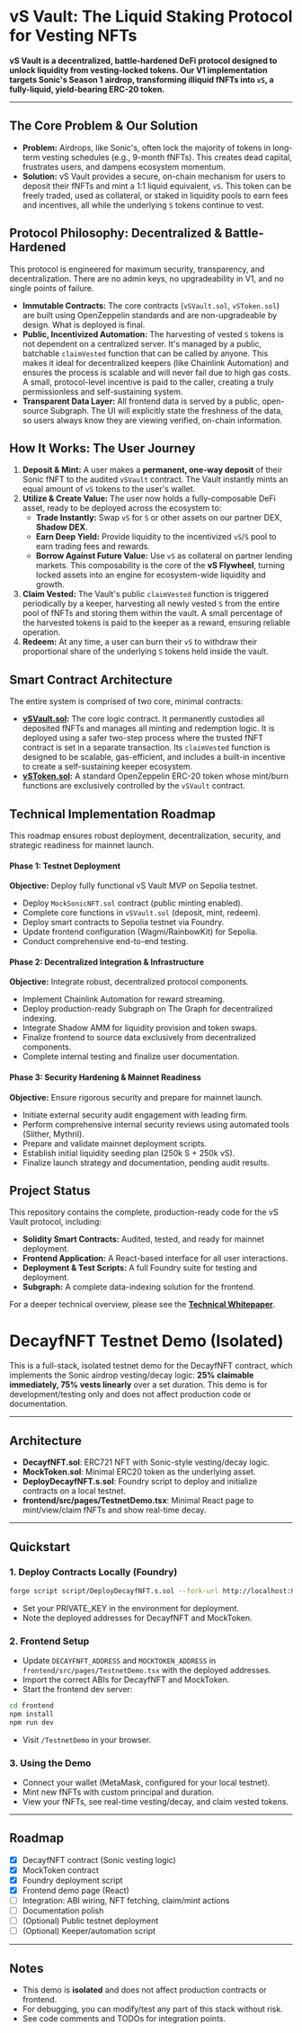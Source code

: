 # vS Vault: The Liquid Staking Protocol for Vesting NFTs

**vS Vault is a decentralized, battle-hardened DeFi protocol designed to unlock liquidity from vesting-locked tokens. Our V1 implementation targets Sonic's Season 1 airdrop, transforming illiquid fNFTs into `vS`, a fully-liquid, yield-bearing ERC-20 token.**

---

## The Core Problem & Our Solution

- **Problem:** Airdrops, like Sonic's, often lock the majority of tokens in long-term vesting schedules (e.g., 9-month fNFTs). This creates dead capital, frustrates users, and dampens ecosystem momentum.
- **Solution:** vS Vault provides a secure, on-chain mechanism for users to deposit their fNFTs and mint a 1:1 liquid equivalent, `vS`. This token can be freely traded, used as collateral, or staked in liquidity pools to earn fees and incentives, all while the underlying `S` tokens continue to vest.

## Protocol Philosophy: Decentralized & Battle-Hardened

This protocol is engineered for maximum security, transparency, and decentralization. There are no admin keys, no upgradeability in V1, and no single points of failure.

- **Immutable Contracts:** The core contracts (`vSVault.sol`, `vSToken.sol`) are built using OpenZeppelin standards and are non-upgradeable by design. What is deployed is final.
- **Public, Incentivized Automation:** The harvesting of vested `S` tokens is not dependent on a centralized server. It's managed by a public, batchable `claimVested` function that can be called by anyone. This makes it ideal for decentralized keepers (like Chainlink Automation) and ensures the process is scalable and will never fail due to high gas costs. A small, protocol-level incentive is paid to the caller, creating a truly permissionless and self-sustaining system.
- **Transparent Data Layer:** All frontend data is served by a public, open-source Subgraph. The UI will explicitly state the freshness of the data, so users always know they are viewing verified, on-chain information.

## How It Works: The User Journey

1.  **Deposit & Mint:** A user makes a **permanent, one-way deposit** of their Sonic fNFT to the audited `vSVault` contract. The Vault instantly mints an equal amount of `vS` tokens to the user's wallet.
2.  **Utilize & Create Value:** The user now holds a fully-composable DeFi asset, ready to be deployed across the ecosystem to:
    - **Trade Instantly:** Swap `vS` for `S` or other assets on our partner DEX, **Shadow DEX**.
    - **Earn Deep Yield:** Provide liquidity to the incentivized `vS`/`S` pool to earn trading fees and rewards.
    - **Borrow Against Future Value:** Use `vS` as collateral on partner lending markets.
    This composability is the core of the **vS Flywheel**, turning locked assets into an engine for ecosystem-wide liquidity and growth.
4.  **Claim Vested:** The Vault's public `claimVested` function is triggered periodically by a keeper, harvesting all newly vested `S` from the entire pool of fNFTs and storing them within the vault. A small percentage of the harvested tokens is paid to the keeper as a reward, ensuring reliable operation.
5.  **Redeem:** At any time, a user can burn their `vS` to withdraw their proportional share of the underlying `S` tokens held inside the vault.

## Smart Contract Architecture

The entire system is comprised of two core, minimal contracts:

- **[vSVault.sol](https://github.com/b1rdmania/vs-token-mvp/blob/main/src/vSVault.sol):** The core logic contract. It permanently custodies all deposited fNFTs and manages all minting and redemption logic. It is deployed using a safer two-step process where the trusted fNFT contract is set in a separate transaction. Its `claimVested` function is designed to be scalable, gas-efficient, and includes a built-in incentive to create a self-sustaining keeper ecosystem.
- **[vSToken.sol](https://github.com/b1rdmania/vs-token-mvp/blob/main/src/vSToken.sol):** A standard OpenZeppelin ERC-20 token whose mint/burn functions are exclusively controlled by the `vSVault` contract.

## Technical Implementation Roadmap
This roadmap ensures robust deployment, decentralization, security, and strategic readiness for mainnet launch.

#### Phase 1: Testnet Deployment
**Objective:** Deploy fully functional vS Vault MVP on Sepolia testnet.
- Deploy `MockSonicNFT.sol` contract (public minting enabled).
- Complete core functions in `vSVault.sol` (deposit, mint, redeem).
- Deploy smart contracts to Sepolia testnet via Foundry.
- Update frontend configuration (Wagmi/RainbowKit) for Sepolia.
- Conduct comprehensive end-to-end testing.

#### Phase 2: Decentralized Integration & Infrastructure
**Objective:** Integrate robust, decentralized protocol components.
- Implement Chainlink Automation for reward streaming.
- Deploy production-ready Subgraph on The Graph for decentralized indexing.
- Integrate Shadow AMM for liquidity provision and token swaps.
- Finalize frontend to source data exclusively from decentralized components.
- Complete internal testing and finalize user documentation.

#### Phase 3: Security Hardening & Mainnet Readiness
**Objective:** Ensure rigorous security and prepare for mainnet launch.
- Initiate external security audit engagement with leading firm.
- Perform comprehensive internal security reviews using automated tools (Slither, Mythril).
- Prepare and validate mainnet deployment scripts.
- Establish initial liquidity seeding plan (250k S + 250k vS).
- Finalize launch strategy and documentation, pending audit results.

## Project Status

This repository contains the complete, production-ready code for the vS Vault protocol, including:

- **Solidity Smart Contracts:** Audited, tested, and ready for mainnet deployment.
- **Frontend Application:** A React-based interface for all user interactions.
- **Deployment & Test Scripts:** A full Foundry suite for testing and deployment.
- **Subgraph:** A complete data-indexing solution for the frontend.

For a deeper technical overview, please see the **[Technical Whitepaper](https://github.com/b1rdmania/vs-token-mvp/blob/main/WHITEPAPER.md)**.

# DecayfNFT Testnet Demo (Isolated)

This is a full-stack, isolated testnet demo for the DecayfNFT contract, which implements the Sonic airdrop vesting/decay logic: **25% claimable immediately, 75% vests linearly** over a set duration. This demo is for development/testing only and does not affect production code or documentation.

---

## Architecture

- **DecayfNFT.sol**: ERC721 NFT with Sonic-style vesting/decay logic.
- **MockToken.sol**: Minimal ERC20 token as the underlying asset.
- **DeployDecayfNFT.s.sol**: Foundry script to deploy and initialize contracts on a local testnet.
- **frontend/src/pages/TestnetDemo.tsx**: Minimal React page to mint/view/claim fNFTs and show real-time decay.

---

## Quickstart

### 1. Deploy Contracts Locally (Foundry)

```sh
forge script script/DeployDecayfNFT.s.sol --fork-url http://localhost:8545 --broadcast --verify --rpc-url http://localhost:8545
```
- Set your PRIVATE_KEY in the environment for deployment.
- Note the deployed addresses for DecayfNFT and MockToken.

### 2. Frontend Setup

- Update `DECAYFNFT_ADDRESS` and `MOCKTOKEN_ADDRESS` in `frontend/src/pages/TestnetDemo.tsx` with the deployed addresses.
- Import the correct ABIs for DecayfNFT and MockToken.
- Start the frontend dev server:

```sh
cd frontend
npm install
npm run dev
```
- Visit `/TestnetDemo` in your browser.

### 3. Using the Demo
- Connect your wallet (MetaMask, configured for your local testnet).
- Mint new fNFTs with custom principal and duration.
- View your fNFTs, see real-time vesting/decay, and claim vested tokens.

---

## Roadmap

- [x] DecayfNFT contract (Sonic vesting logic)
- [x] MockToken contract
- [x] Foundry deployment script
- [x] Frontend demo page (React)
- [ ] Integration: ABI wiring, NFT fetching, claim/mint actions
- [ ] Documentation polish
- [ ] (Optional) Public testnet deployment
- [ ] (Optional) Keeper/automation script

---

## Notes
- This demo is **isolated** and does not affect production contracts or frontend.
- For debugging, you can modify/test any part of this stack without risk.
- See code comments and TODOs for integration points.
